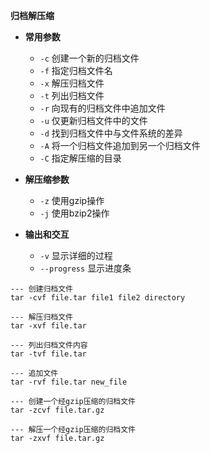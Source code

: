 **归档解压缩**

- **常用参数**
  - `-c` 创建一个新的归档文件
  - `-f` 指定归档文件名
  - `-x` 解压归档文件
  - `-t` 列出归档文件
  - `-r` 向现有的归档文件中追加文件
  - `-u` 仅更新归档文件中的文件
  - `-d` 找到归档文件中与文件系统的差异
  - `-A` 将一个归档文件追加到另一个归档文件
  - `-C` 指定解压缩的目录

- **解压缩参数**
  - `-z` 使用gzip操作
  - `-j` 使用bzip2操作

- **输出和交互**
  - `-v` 显示详细的过程
  - `--progress` 显示进度条

```
--- 创建归档文件
tar -cvf file.tar file1 file2 directory

--- 解压归档文件
tar -xvf file.tar

--- 列出归档文件内容
tar -tvf file.tar

--- 追加文件
tar -rvf file.tar new_file

--- 创建一个经gzip压缩的归档文件
tar -zcvf file.tar.gz

--- 解压一个经gzip压缩的归档文件
tar -zxvf file.tar.gz
```